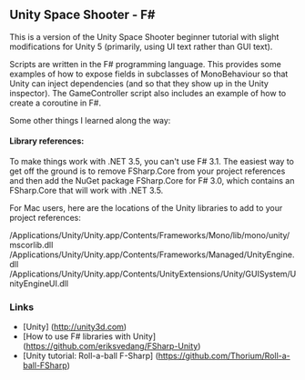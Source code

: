 ## Unity Space Shooter - F\# 

This is a version of the Unity Space Shooter beginner tutorial
with slight modifications for Unity 5 (primarily, using UI text
rather than GUI text).

Scripts are written in the F# programming language. This provides
some examples of how to expose fields in subclasses of MonoBehaviour
so that Unity can inject dependencies (and so that they show up
in the Unity inspector). The GameController script also includes
an example of how to create a coroutine in F#.

Some other things I learned along the way:

#### Library references:

To make things work with .NET 3.5, you can't use F# 3.1. The easiest way to get off
the ground is to remove FSharp.Core from your project references and then add the NuGet
package FSharp.Core for F# 3.0, which contains an FSharp.Core that will work with .NET 3.5.

For Mac users, here are the locations of the Unity libraries to add to your project
references:

/Applications/Unity/Unity.app/Contents/Frameworks/Mono/lib/mono/unity/mscorlib.dll
/Applications/Unity/Unity.app/Contents/Frameworks/Managed/UnityEngine.dll
/Applications/Unity/Unity.app/Contents/UnityExtensions/Unity/GUISystem/UnityEngineUI.dll

### Links

* [Unity] (http://unity3d.com)
* [How to use F# libraries with Unity] (https://github.com/eriksvedang/FSharp-Unity)
* [Unity tutorial: Roll-a-ball F-Sharp] (https://github.com/Thorium/Roll-a-ball-FSharp)
